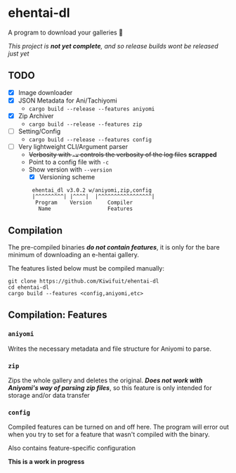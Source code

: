 # ehentai-dl
A program to download your galleries 🦀

*This project is **not yet complete**, and so release builds wont be released just yet*

## TODO
- [x] Image downloader
- [x] JSON Metadata for Ani/Tachiyomi
  - `cargo build --release --features aniyomi`
- [x] Zip Archiver
  - `cargo build --release --features zip`
- [ ] Setting/Config
  - `cargo build --release --features config`
- [ ] Very lightweight CLI/Argument parser
  - ~~Verbosity with `-v` controls the verbosity of the log files~~ **scrapped**
  - Point to a config file with `-c`
  - Show version with `--version`
    - [x] Versioning scheme
     ```
      ehentai_dl v3.0.2 w/aniyomi,zip,config
      |^^^^^^^^^| |^^^^|  |^^^^^^^^^^^^^^^^^|
       Program    Version     Compiler
        Name                  Features
      ```

## Compilation
The pre-compiled binaries ***do not contain features***, it is only for the bare minimum of downloading an e-hentai gallery.

The features listed below must be compiled manually:
```
git clone https://github.com/Kiwifuit/ehentai-dl
cd ehentai-dl
cargo build --features <config,aniyomi,etc>
```

## Compilation: Features
### `aniyomi`
Writes the necessary metadata and file structure for Aniyomi to parse.

### `zip`
Zips the whole gallery and deletes the original. ***Does not work with Aniyomi's way of parsing zip files***, so this feature is only intended for storage and/or data transfer

### `config`
Compiled features can be turned on and off here. The program will error out when you try to set for a feature that wasn't compiled with the binary.

Also contains feature-specific configuration

**This is a work in progress**